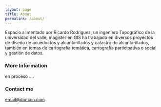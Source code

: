 ```yaml
---
layout: page
title: About
permalink: /about/
---
```


Espacio alimentado por Ricardo Rodriguez, un ingeniero  Topográfico de la universidad del valle,  magister en GIS ha trabajado en diversos  proyectos de diseño de acueductos y alcantarillados y catastro de  alcantarillados, también en temas de cartografía temática, cartografía  participativa o social y gestión de datos.

### More Information

en proceso ....

### Contact me

[email@domain.com](mailto:email@domain.com)